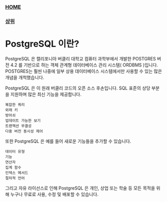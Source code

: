 ### [HOME](../Home.md)
### [상위](../Home.md)

# PostgreSQL 이란?
PostgreSQL 은 캘리포니아 버클리 대학교 컴퓨터 과학부에서 개발한 POSTGRES 버전 4.2 를 기반으로 하는 객체 관계형 데이터베이스 관리 시스템( ORDBMS )입니다. <br>
POSTGRES는 훨씬 나중에 일부 상용 데이터베이스 시스템에서만 사용할 수 있는 많은 개념을 개척했습니다.

PostgreSQL 은 이 원래 버클리 코드의 오픈 소스 후손입니다. SQL 표준의 상당 부분을 지원하며 많은 최신 기능을 제공합니다.

    복잡한 쿼리
    외래 키
    방아쇠
    업데이트 가능한 보기
    트랜잭션 무결성
    다중 버전 동시성 제어

또한 PostgreSQL 은 예를 들어 새로운 기능들을 추가할 수 있습니다.

    데이터 유형
    기능
    연산자
    집계 함수
    인덱스 메서드
    절차적 언어

그리고 자유 라이선스로 인해 PostgreSQL 은 개인, 상업 또는 학술 등 모든 목적을 위해 누구나 무료로 사용, 수정 및 배포할 수 있습니다.